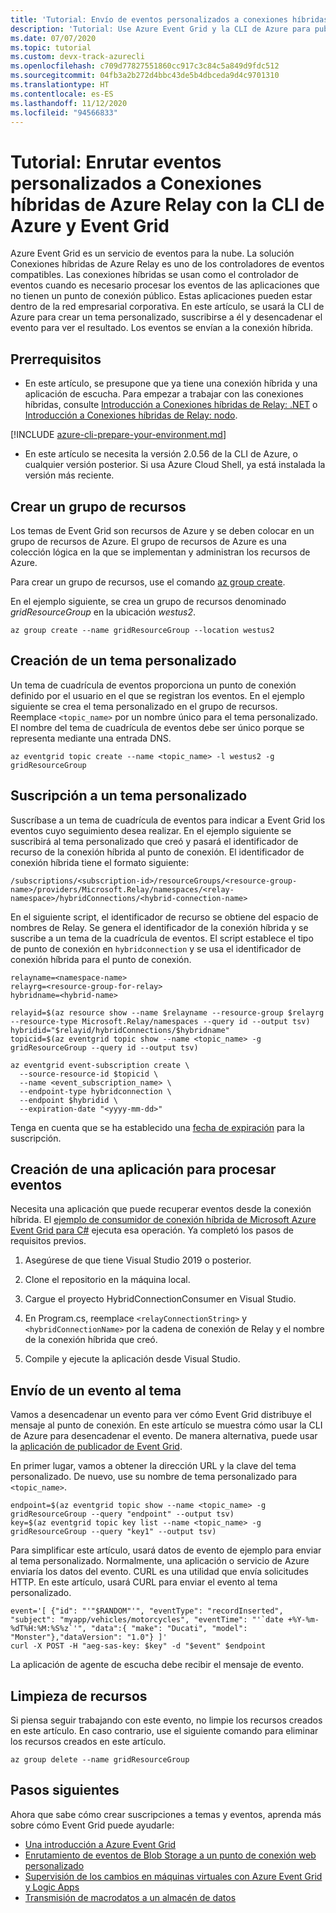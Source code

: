 ```yaml
---
title: 'Tutorial: Envío de eventos personalizados a conexiones híbridas: Event Grid'
description: 'Tutorial: Use Azure Event Grid y la CLI de Azure para publicar un tema y suscribirse a ese evento. Una conexión híbrida se usa para el punto de conexión.'
ms.date: 07/07/2020
ms.topic: tutorial
ms.custom: devx-track-azurecli
ms.openlocfilehash: c709d77827551860cc917c3c84c5a849d9fdc512
ms.sourcegitcommit: 04fb3a2b272d4bbc43de5b4dbceda9d4c9701310
ms.translationtype: HT
ms.contentlocale: es-ES
ms.lasthandoff: 11/12/2020
ms.locfileid: "94566833"
---
```

# <a name="tutorial-route-custom-events-to-azure-relay-hybrid-connections-with-azure-cli-and-event-grid"></a>Tutorial: Enrutar eventos personalizados a Conexiones híbridas de Azure Relay con la CLI de Azure y Event Grid

Azure Event Grid es un servicio de eventos para la nube. La solución Conexiones híbridas de Azure Relay es uno de los controladores de eventos compatibles. Las conexiones híbridas se usan como el controlador de eventos cuando es necesario procesar los eventos de las aplicaciones que no tienen un punto de conexión público. Estas aplicaciones pueden estar dentro de la red empresarial corporativa. En este artículo, se usará la CLI de Azure para crear un tema personalizado, suscribirse a él y desencadenar el evento para ver el resultado. Los eventos se envían a la conexión híbrida.

## <a name="prerequisites"></a>Prerrequisitos

- En este artículo, se presupone que ya tiene una conexión híbrida y una aplicación de escucha. Para empezar a trabajar con las conexiones híbridas, consulte [Introducción a Conexiones híbridas de Relay: .NET](../azure-relay/relay-hybrid-connections-dotnet-get-started.md) o [Introducción a Conexiones híbridas de Relay: nodo](../azure-relay/relay-hybrid-connections-node-get-started.md).

[!INCLUDE [azure-cli-prepare-your-environment.md](../../includes/azure-cli-prepare-your-environment-no-header.md)]

- En este artículo se necesita la versión 2.0.56 de la CLI de Azure, o cualquier versión posterior. Si usa Azure Cloud Shell, ya está instalada la versión más reciente.

## <a name="create-a-resource-group"></a>Crear un grupo de recursos

Los temas de Event Grid son recursos de Azure y se deben colocar en un grupo de recursos de Azure. El grupo de recursos de Azure es una colección lógica en la que se implementan y administran los recursos de Azure.

Para crear un grupo de recursos, use el comando [az group create](/cli/azure/group#az-group-create). 

En el ejemplo siguiente, se crea un grupo de recursos denominado *gridResourceGroup* en la ubicación *westus2*.

```azurecli-interactive
az group create --name gridResourceGroup --location westus2
```

## <a name="create-a-custom-topic"></a>Creación de un tema personalizado

Un tema de cuadrícula de eventos proporciona un punto de conexión definido por el usuario en el que se registran los eventos. En el ejemplo siguiente se crea el tema personalizado en el grupo de recursos. Reemplace `<topic_name>` por un nombre único para el tema personalizado. El nombre del tema de cuadrícula de eventos debe ser único porque se representa mediante una entrada DNS.

```azurecli-interactive
az eventgrid topic create --name <topic_name> -l westus2 -g gridResourceGroup
```

## <a name="subscribe-to-a-custom-topic"></a>Suscripción a un tema personalizado

Suscríbase a un tema de cuadrícula de eventos para indicar a Event Grid los eventos cuyo seguimiento desea realizar. En el ejemplo siguiente se suscribirá al tema personalizado que creó y pasará el identificador de recurso de la conexión híbrida al punto de conexión. El identificador de conexión híbrida tiene el formato siguiente:

`/subscriptions/<subscription-id>/resourceGroups/<resource-group-name>/providers/Microsoft.Relay/namespaces/<relay-namespace>/hybridConnections/<hybrid-connection-name>`

En el siguiente script, el identificador de recurso se obtiene del espacio de nombres de Relay. Se genera el identificador de la conexión híbrida y se suscribe a un tema de la cuadrícula de eventos. El script establece el tipo de punto de conexión en `hybridconnection` y se usa el identificador de conexión híbrida para el punto de conexión.

```azurecli-interactive
relayname=<namespace-name>
relayrg=<resource-group-for-relay>
hybridname=<hybrid-name>

relayid=$(az resource show --name $relayname --resource-group $relayrg --resource-type Microsoft.Relay/namespaces --query id --output tsv)
hybridid="$relayid/hybridConnections/$hybridname"
topicid=$(az eventgrid topic show --name <topic_name> -g gridResourceGroup --query id --output tsv)

az eventgrid event-subscription create \
  --source-resource-id $topicid \
  --name <event_subscription_name> \
  --endpoint-type hybridconnection \
  --endpoint $hybridid \
  --expiration-date "<yyyy-mm-dd>"
```

Tenga en cuenta que se ha establecido una [fecha de expiración](concepts.md#event-subscription-expiration) para la suscripción.

## <a name="create-application-to-process-events"></a>Creación de una aplicación para procesar eventos

Necesita una aplicación que puede recuperar eventos desde la conexión híbrida. El [ejemplo de consumidor de conexión híbrida de Microsoft Azure Event Grid para C#](https://github.com/Azure-Samples/event-grid-dotnet-hybridconnection-destination) ejecuta esa operación. Ya completó los pasos de requisitos previos.

1. Asegúrese de que tiene Visual Studio 2019 o posterior.

1. Clone el repositorio en la máquina local.

1. Cargue el proyecto HybridConnectionConsumer en Visual Studio.

1. En Program.cs, reemplace `<relayConnectionString>` y `<hybridConnectionName>` por la cadena de conexión de Relay y el nombre de la conexión híbrida que creó.

1. Compile y ejecute la aplicación desde Visual Studio.

## <a name="send-an-event-to-your-topic"></a>Envío de un evento al tema

Vamos a desencadenar un evento para ver cómo Event Grid distribuye el mensaje al punto de conexión. En este artículo se muestra cómo usar la CLI de Azure para desencadenar el evento. De manera alternativa, puede usar la [aplicación de publicador de Event Grid](https://github.com/Azure-Samples/event-grid-dotnet-publish-consume-events/tree/master/EventGridPublisher).

En primer lugar, vamos a obtener la dirección URL y la clave del tema personalizado. De nuevo, use su nombre de tema personalizado para `<topic_name>`.

```azurecli-interactive
endpoint=$(az eventgrid topic show --name <topic_name> -g gridResourceGroup --query "endpoint" --output tsv)
key=$(az eventgrid topic key list --name <topic_name> -g gridResourceGroup --query "key1" --output tsv)
```

Para simplificar este artículo, usará datos de evento de ejemplo para enviar al tema personalizado. Normalmente, una aplicación o servicio de Azure enviaría los datos del evento. CURL es una utilidad que envía solicitudes HTTP. En este artículo, usará CURL para enviar el evento al tema personalizado.

```azurecli-interactive
event='[ {"id": "'"$RANDOM"'", "eventType": "recordInserted", "subject": "myapp/vehicles/motorcycles", "eventTime": "'`date +%Y-%m-%dT%H:%M:%S%z`'", "data":{ "make": "Ducati", "model": "Monster"},"dataVersion": "1.0"} ]'
curl -X POST -H "aeg-sas-key: $key" -d "$event" $endpoint
```

La aplicación de agente de escucha debe recibir el mensaje de evento.

## <a name="clean-up-resources"></a>Limpieza de recursos
Si piensa seguir trabajando con este evento, no limpie los recursos creados en este artículo. En caso contrario, use el siguiente comando para eliminar los recursos creados en este artículo.

```azurecli-interactive
az group delete --name gridResourceGroup
```

## <a name="next-steps"></a>Pasos siguientes

Ahora que sabe cómo crear suscripciones a temas y eventos, aprenda más sobre cómo Event Grid puede ayudarle:

- [Una introducción a Azure Event Grid](overview.md)
- [Enrutamiento de eventos de Blob Storage a un punto de conexión web personalizado](../storage/blobs/storage-blob-event-quickstart.md?toc=%2fazure%2fevent-grid%2ftoc.json)
- [Supervisión de los cambios en máquinas virtuales con Azure Event Grid y Logic Apps](monitor-virtual-machine-changes-event-grid-logic-app.md)
- [Transmisión de macrodatos a un almacén de datos](event-grid-event-hubs-integration.md)